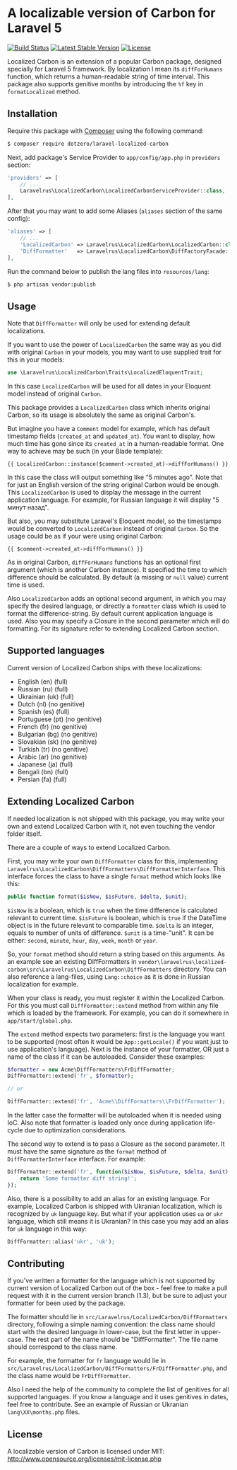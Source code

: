 # A localizable version of Carbon for Laravel 5
[![Build Status](https://travis-ci.org/dotzero/laravel-localized-carbon.svg?branch=master)](https://travis-ci.org/dotzero/laravel-localized-carbon)
[![Latest Stable Version](https://poser.pugx.org/dotzero/laravel-localized-carbon/version)](https://packagist.org/packages/dotzero/laravel-localized-carbon)
[![License](https://poser.pugx.org/dotzero/laravel-localized-carbon/license)](https://packagist.org/packages/dotzero/laravel-localized-carbon)

Localized Carbon is an extension of a popular Carbon package, designed specially for Laravel 5 framework.
By localization I mean its `diffForHumans` function, which returns a human-readable string of time interval.
This package also supports genitive months by introducing the `%f` key in `formatLocalized` method.

## Installation

Require this package with [Composer](https://getcomposer.org/) using the following command:

```bash
$ composer require dotzero/laravel-localized-carbon
```

Next, add package's Service Provider to `app/config/app.php` in `providers` section:

```php
'providers' => [
    // ...
    Laravelrus\LocalizedCarbon\LocalizedCarbonServiceProvider::class,
],
```

After that you may want to add some Aliases (`aliases` section of the same config):

```php
'aliases' => [
    // ...
    'LocalizedCarbon' => Laravelrus\LocalizedCarbon\LocalizedCarbon::class,
    'DiffFormatter'   => Laravelrus\LocalizedCarbon\DiffFactoryFacade::class,
],
```

Run the command below to publish the lang files into `resources/lang`:

```bash
$ php artisan vendor:publish
```

## Usage

Note that `DiffFormatter` will only be used for extending default localizations.

If you want to use the power of `LocalizedCarbon` the same way as you did with original `Carbon` in your models,
you may want to use supplied trait for this in your models:

```php
use \Laravelrus\LocalizedCarbon\Traits\LocalizedEloquentTrait;
```

In this case `LocalizedCarbon` will be used for all dates in your Eloquent model instead of original `Carbon`.

This package provides a `LocalizedCarbon` class which inherits original Carbon, so its usage is absolutely the same as original Carbon's.

But imagine you have a `Comment` model for example, which has default timestamp fields (`created_at` and `updated_at`).
You want to display, how much time has gone since its `created_at` in a human-readable format.
One way to achieve may be such (in your Blade template):

```
{{ LocalizedCarbon::instance($comment->created_at)->diffForHumans() }}
```

In this case the class will output something like "5 minutes ago". Note that for just an English version of the string original Carbon would be enough.
This `LocalizedCarbon` is used to display the message in the current application language. For example, for Russian language it will display "5 минут назад".

But also, you may substitute Laravel's Eloquent model, so the timestamps would be converted to `LocalizedCarbon` instead of original `Carbon`.
So the usage could be as if your were using original Carbon:

```
{{ $comment->created_at->diffForHumans() }}
```

As in original Carbon, `diffForHumans` functions has an optional first argument (which is another Carbon instance).
It specified the time to which difference should be calculated. By default (a missing or `null` value) current time is used.

Also `LocalizedCarbon` adds an optional second argument, in which you may specify the desired language, or directly a `formatter` class
which is used to format the difference-string. By default current application language is used. Also you may specify a Closure
in the second parameter which will do formatting. For its signature refer to extending Localized Carbon section.

## Supported languages

Current version of Localized Carbon ships with these localizations:

+ English (en) (full)
+ Russian (ru) (full)
+ Ukrainian (uk) (full)
+ Dutch (nl) (no genitive)
+ Spanish (es) (full)
+ Portuguese (pt) (no genitive)
+ French (fr) (no genitive)
+ Bulgarian (bg) (no genitive)
+ Slovakian (sk) (no genitive)
+ Turkish (tr) (no genitive)
+ Arabic (ar) (no genitive)
+ Japanese (ja) (full)
+ Bengali (bn) (full)
+ Persian (fa) (full)

## Extending Localized Carbon

If needed localization is not shipped with this package, you may write your own and extend Localized Carbon with it,
not even touching the vendor folder itself.

There are a couple of ways to extend Localized Carbon.

First, you may write your own `DiffFormatter` class for this, implementing `Laravelrus\LocalizedCarbon\DiffFormatters\DiffFormatterInterface`.
This interface forces the class to have a single `format` method which looks like this:

```php
public function format($isNow, $isFuture, $delta, $unit);
```

`$isNow` is a boolean, which is `true` when the time difference is calculated relevant to current time.
`$isFuture` is boolean, which is `true` if the DateTime object is in the future relevant to comparable time.
`$delta` is an integer, equals to number of units of difference.
`$unit` is a time-"unit". It can be either: `second`, `minute`, `hour`, `day`, `week`, `month` or `year`.

So, your `format` method should return a string based on this arguments. As an example see an existing DiffFormatters
in `vendor\laravelrus\localized-carbon\src\Laravelrus\LocalizedCarbon\DiffFormatters` directory. You can also reference
a lang-files, using `Lang::choice` as it is done in Russian localization for example.

When your class is ready, you must register it within the Localized Carbon. For this you must call `DiffFormatter::extend`
method from within any file which is loaded by the framework. For example, you can do it somewhere in `app/start/global.php`.

The `extend` method expects two parameters: first is the language you want to be supported (most often it would be `App::getLocale()`
if you want just to use application's language). Next is the instance of your formatter, OR just a name of the class
if it can be autoloaded. Consider these examples:

```php
$formatter = new Acme\DiffFormatters\FrDiffFormatter;
DiffFormatter::extend('fr', $formatter);

// or

DiffFormatter::extend('fr', 'Acme\\DiffFormatters\\FrDiffFormatter');
```

In the latter case the formatter will be autoloaded when it is needed using IoC. Also note that formatter is loaded only once
during application life-cycle due to optimization considerations.

The second way to extend is to pass a Closure as the second parameter. It must have the same signature as the `format` method
of `DiffFormatterInterface` interface. For example:

```php
DiffFormatter::extend('fr', function($isNow, $isFuture, $delta, $unit) {
    return 'Some formatter diff string!';
});
```

Also, there is a possibility to add an alias for an existing language. For example, Localized Carbon is shipped with Ukranian localization,
which is recognized by `uk` language key. But what if your application uses `ua` or `ukr` language, which still means it is Ukranian?
In this case you may add an alias for `uk` language in this way:

```php
DiffFormatter::alias('ukr', 'uk');
```

## Contributing

If you've written a formatter for the language which is not supported by current version of Localized Carbon out of the box - feel free
to make a pull request with it in the current version branch (1.3), but be sure to adjust your formatter for been used by the package.

The formatter should lie in `src/Laravelrus/LocalizedCarbon/DiffFormatters` directory, following a simple naming convention: the class name
should start with the desired language in lower-case, but the first letter in upper-case. The rest part of the name should be "DiffFormatter".
The file name should correspond to the class name.

For example, the formatter for `fr` language would lie in `src/Laravelrus/LocalizedCarbon/DiffFormatters/FrDiffFormatter.php`,
and the class name would be `FrDiffFormatter`.

Also I need the help of the community to complete the list of genitives for all supported languages. If you know a language
and it uses genitives in dates, feel free to contribute. See an example of Russian or Ukranian `lang\XX\months.php` files.

## License

A localizable version of Carbon is licensed under MIT: http://www.opensource.org/licenses/mit-license.php
